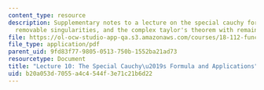 ```yaml
---
content_type: resource
description: Supplementary notes to a lecture on the special cauchy formula and applications,
  removable singularities, and the complex taylor's theorem with remainder.
file: https://ol-ocw-studio-app-qa.s3.amazonaws.com/courses/18-112-functions-of-a-complex-variable-fall-2008/b20a053d7055a4c4544f3e71c21b6d22_lecture10.pdf
file_type: application/pdf
parent_uid: 9fd83f77-9805-0513-750b-1552ba21ad73
resourcetype: Document
title: "Lecture 10: The Special Cauchy\u2019s Formula and Applications"
uid: b20a053d-7055-a4c4-544f-3e71c21b6d22
---
```

